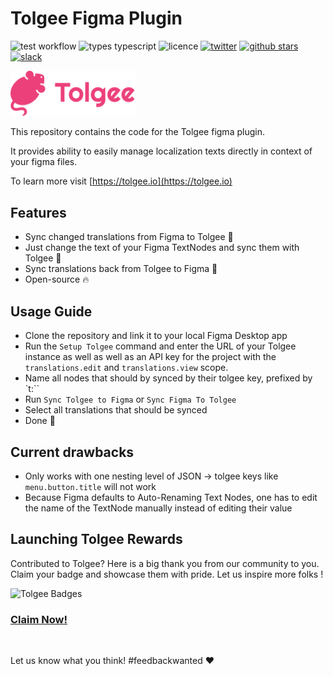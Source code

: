 # Tolgee Figma Plugin

![test workflow](https://github.com/tolgee/figma-plugin/actions/workflows/test.yml/badge.svg)
![types typescript](https://img.shields.io/badge/Types-Typescript-blue)
![licence](https://img.shields.io/github/license/tolgee/figma-plugin)
[![twitter](https://img.shields.io/twitter/follow/Tolgee_i18n?style=social)](https://twitter.com/Tolgee_i18n)
[![github stars](https://img.shields.io/github/stars/tolgee/figma-plugin?style=social)](https://github.com/tolgee/figma-plugin)
[![slack](https://img.shields.io/badge/slack-Tolgee%20community-blue)](https://tolg.ee/slack)

[<img src="https://raw.githubusercontent.com/tolgee/documentation/main/tolgee_logo_text.svg" alt="Tolgee" width="200" />](https://tolgee.io)

This repository contains the code for the Tolgee figma plugin.

It provides ability to easily manage localization texts directly in context of your figma files.

To learn more visit [https://tolgee.io](https://tolgee.io)

## Features

- Sync changed translations from Figma to Tolgee 🙌
- Just change the text of your Figma TextNodes and sync them with Tolgee 🎉
- Sync translations back from Tolgee to Figma 🎈
- Open-source 🔥

## Usage Guide

- Clone the repository and link it to your local Figma Desktop app
- Run the `Setup Tolgee` command and enter the URL of your Tolgee instance as well as well as an API key for the project with the `translations.edit` and `translations.view` scope.
- Name all nodes that should by synced by their tolgee key, prefixed by `t:``
- Run `Sync Tolgee to Figma` or `Sync Figma To Tolgee`
- Select all translations that should be synced
- Done 🙌

## Current drawbacks

- Only works with one nesting level of JSON -> tolgee keys like `menu.button.title` will not work
- Because Figma defaults to Auto-Renaming Text Nodes, one has to edit the name of the TextNode manually instead of editing their value

## Launching Tolgee Rewards

Contributed to Tolgee? Here is a big thank you from our community to you.
Claim your badge and showcase them with pride.
Let us inspire more folks !

![Tolgee Badges](https://aviyel.com/assets/uploads/rewards/share/project/28/512/share.png)

### **[Claim Now!](https://aviyel.com/projects/28/tolgee/rewards)**

<br>

Let us know what you think! #feedbackwanted ❤️
